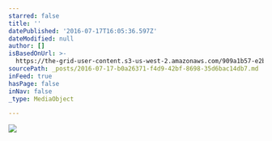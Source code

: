 ```yaml
---
starred: false
title: ''
datePublished: '2016-07-17T16:05:36.597Z'
dateModified: null
author: []
isBasedOnUrl: >-
  https://the-grid-user-content.s3-us-west-2.amazonaws.com/909a1b57-e2b2-46a2-aa4d-bbfd9b43546c.jpg
sourcePath: _posts/2016-07-17-b0a26371-f4d9-42bf-8698-35d6bac14db7.md
inFeed: true
hasPage: false
inNav: false
_type: MediaObject

---
```

![](https://the-grid-user-content.s3-us-west-2.amazonaws.com/909a1b57-e2b2-46a2-aa4d-bbfd9b43546c.jpg)